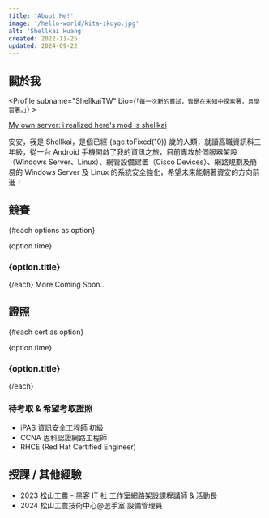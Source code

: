 ```yaml
---
title: 'About Me!'
image: '/hello-world/kita-ikuyo.jpg'
alt: 'Shellkai Huang'
created: 2022-11-25
updated: 2024-09-22
---
```

<script lang="ts">
  
import Profile from '$lib/components/extra/profile.svelte';
// pnpm install svelte-vertical-timeline
import {
	Timeline,
	TimelineItem,
	TimelineSeparator,
	TimelineDot,
	TimelineConnector,
	TimelineContent,
	TimelineOppositeContent
  } from 'svelte-vertical-timeline';
  const options = [
	{ title: '臺北市國中小學生 Scratch 貓咪盃「創意遊戲」國中組 入選', time: '2020' },
	{ title: '第 53 屆全國技能競賽分區北區賽 39 資訊與網路技術 佳作 (rk.12)', time: '2023' },
	{ title: '桃園國際新創機器人節 (TIRT) T1 智能賽車組 & 機器人划龍舟組', time: '2023' },
	{ title: '112 年度資安技能金盾獎', time: '2023' },
	{ title: '第 54 屆全國技能競賽分區北區賽 39 資訊與網路技術 金牌 (rk.1)', time: '2024' },
	{ title: '第 54 屆全國技能競賽全國賽 ⠀39 資訊與網路技術 銅牌 (rk.3)', time: '2024' },
	{ title: '第 55 屆全國技能競賽分區北區賽 54 網路安全 佳作 (rk.7)', time: '2025' },
	{ title: 'AIS3 MyFirstCTF 2025 (rk.57)', time: '2025' }
	];
	 const cert = [
	{ title: 'GEPT 全民英檢 初級', time: '2020' },
	{ title: '中華民國技術士證 電腦硬體裝修 丙級 (No. 120-0293048)', time: '2023' },
	{ title: '中華民國技術士證 電腦硬體裝修 乙級 (No. 120-0059880)', time: '2024' }
	];

import { onMount } from 'svelte';

  export let birthday = '2006-10-09';

  let age = 0;

  function calculateAge() {
    const birthDate = new Date(birthday);
    const now = new Date();
    const diff = now - birthDate;
    age = diff / (1000 * 60 * 60 * 24 * 365.25);
  }

  onMount(() => {
    calculateAge();
    const interval = setInterval(calculateAge, 50);

    return () => clearInterval(interval);
  });
</script>

## 關於我

<Profile subname="ShellkaiTW" bio={`「每一次新的嘗試，皆是在未知中探索著，且學習著。」`} >

<div class="flex flex-col md:flex-row gap-4 mt-4">
<a href="https://bit.ly/shellkai" rel="noopener external" target="_blank" class="group flex-1 relative overflow-hidden btn btn-block normal-case border-none no-underline bg-[#5865f2] hover:bg-[#7983f5]">
  <span class="i-simple-icons-discord absolute w-16 h-16 right-10 opacity-20 fill-white transform-gpu transition-transform ease-in-out duration-500 group-hover:scale-125" />
  <span class="z-10 !text-white">My own server: i realized here's mod is shellkai</span>
</a>
</div>
</Profile>

安安，我是 Shellkai，是個已經 {age.toFixed(10)} 歲的人類，就讀高職資訊科三年級，從一台 Android 手機開啟了我的資訊之旅，目前專攻於伺服器架設（Windows Server、Linux）、網管設備建置（Cisco Devices）、網路規劃及簡易的 Windows Server 及 Linux 的系統安全強化，希望未來能朝著資安的方向前進！

## 競賽
<Timeline position="alternate">
	{#each options as option}
		<TimelineItem>
			<TimelineOppositeContent slot="opposite-content">
				<p>{option.time}</p>
			</TimelineOppositeContent>
			<TimelineSeparator>
				<TimelineDot style={'background-color: #7CD5E2;'}/>
				<TimelineConnector />
			</TimelineSeparator>
			<TimelineContent>
				<h3>{option.title}</h3>
			</TimelineContent>
		</TimelineItem>
	{/each}
</Timeline>
More Coming Soon...

## 證照
<Timeline position="alternate">
	{#each cert as option}
		<TimelineItem>
			<TimelineOppositeContent slot="opposite-content">
				<p>{option.time}</p>
			</TimelineOppositeContent>
			<TimelineSeparator>
				<TimelineDot style={'background-color: #7CD5E2;'}/>
				<TimelineConnector />
			</TimelineSeparator>
			<TimelineContent>
				<h3>{option.title}</h3>
			</TimelineContent>
		</TimelineItem>
	{/each}
</Timeline>

### 待考取 & 希望考取證照
* iPAS 資訊安全工程師 初級
* CCNA 思科認證網路工程師
* RHCE (Red Hat Certified Engineer)

## 授課 / 其他經驗
* 2023 松山工農 - 黑客 IT 社 工作室網路架設課程講師 & 活動長
* 2024 松山工農技術中心@選手室 設備管理員